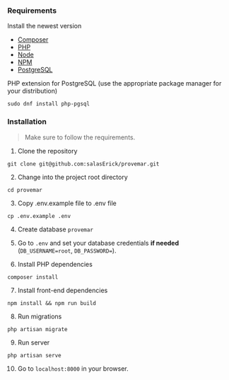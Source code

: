 ### Requirements
Install the newest version
- [Composer](https://getcomposer.org/)
- [PHP](https://www.php.net/)
- [Node](https://nodejs.org/en/)
- [NPM](https://www.npmjs.com/)
- [PostgreSQL](https://www.postgresql.org/)

PHP extension for PostgreSQL (use the appropriate package manager for your distribution)
```
sudo dnf install php-pgsql
```

### Installation
> Make sure to follow the requirements.
1. Clone the repository
```
git clone git@github.com:salasErick/provemar.git
```
2. Change into the project root directory
```
cd provemar
```
3. Copy .env.example file to .env file
```
cp .env.example .env
```
4. Create database `provemar`
5. Go to `.env` and set your database credentials **if needed** (`DB_USERNAME=root`, `DB_PASSWORD=`).

6. Install PHP dependencies
```
composer install
```
7. Install front-end dependencies
```
npm install && npm run build
```
8. Run migrations
```
php artisan migrate
```
9. Run server
```
php artisan serve
```
10. Go to `localhost:8000` in your browser.